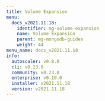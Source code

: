 ```yaml
---
title: Volume Expansion
menu:
  docs_v2021.11.18:
    identifier: mg-volume-expansion
    name: Volume Expansion
    parent: mg-mongodb-guides
    weight: 44
menu_name: docs_v2021.11.18
info:
  autoscaler: v0.8.0
  cli: v0.23.0
  community: v0.23.0
  enterprise: v0.10.0
  installer: v2021.11.18
  version: v2021.11.18
---
```


